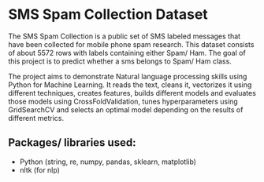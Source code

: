 # SMS Spam Collection Dataset
The SMS Spam Collection is a public set of SMS labeled messages that have been collected for mobile phone spam research. This dataset consists of about 5572 rows with labels containing either Spam/ Ham. The goal of this project is to predict whether a sms belongs to Spam/ Ham class.

The project aims to demonstrate Natural language processing skills using Python for Machine Learning. It reads the text, cleans it, vectorizes it using different techniques, creates features, builds different models and evaluates those models using CrossFoldValidation, tunes hyperparameters using GridSearchCV and selects an optimal model depending on the results of different metrics.

## Packages/ libraries used:
- Python (string, re, numpy, pandas, sklearn, matplotlib)
- nltk (for nlp)
